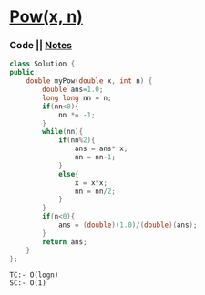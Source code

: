 # [Pow(x, n)](https://leetcode.com/problems/powx-n/)

### Code || [Notes](https://drive.google.com/file/d/1NuS--3QxRpTM-WxtmYniFE9tYcNT-ZfE/view?usp=sharing)
``` .cpp
class Solution {
public:
    double myPow(double x, int n) {
        double ans=1.0;
        long long nn = n;
        if(nn<0){
            nn *= -1;
        }
        while(nn){
            if(nn%2){
                ans = ans* x;
                nn = nn-1;
            }
            else{
                x = x*x;
                nn = nn/2;
            }
        }
        if(n<0){
            ans = (double)(1.0)/(double)(ans);
        }
        return ans;
    }
};
```

```
TC:- O(logn)
SC:- O(1)
```

